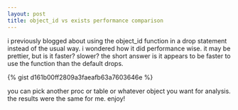 ```yaml
---
layout: post
title: object_id vs exists performance comparison
---
```


i previously blogged about using the object_id function in a drop statement instead of the usual way. i wondered how it did performance wise. it may be prettier, but is it faster? slower? the short answer is it appears to be faster to use the function than the default drops. 

{% gist d161b00ff2809a3faeafb63a7603646e %}

you can pick another proc or table or whatever object you want for analysis. the results were the same for me. enjoy!